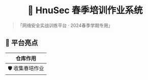 <h1 align="center">🚩 HnuSec 春季培训作业系统</h1>

> 「网络安全实战训练平台 · 2024春季学期专用」

## 🌟 平台亮点

| ​**仓库作用**​               |
|---------------------------|
| 🛡️ 收集春培作业         |
